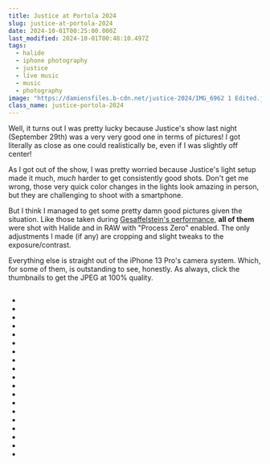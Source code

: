 ```yaml
---
title: Justice at Portola 2024
slug: justice-at-portola-2024
date: 2024-10-01T00:25:00.000Z
last_modified: 2024-10-01T00:48:10.497Z
tags:
  - halide
  - iphone photography
  - justice
  - live music
  - music
  - photography
image: "https://damiensfiles.b-cdn.net/justice-2024/IMG_6962 1 Edited.jpg"
class_name: justice-portola-2024
---
```


Well, it turns out I was pretty lucky because Justice's show last night (September 29th) was a very very good one in terms of pictures! I got literally as close as one could realistically be, even if I was slightly off center!

As I got out of the show, I was pretty worried because Justice's light setup made it much, _much_ harder to get consistently good shots. Don't get me wrong, those very quick color changes in the lights look amazing in person, but they are challenging to shoot with a smartphone.

But I think I managed to get some pretty damn good pictures given the situation. Like those taken during [Gesaffelstein's performance](https://damien.zone/shot-on-iphone-with-halide-gesaffelstein-at-portola-2024/), **all of them** were shot with Halide and in RAW with "Process Zero" enabled. The only adjustments I made (if any) are cropping and slight tweaks to the exposure/contrast.

Everything else is straight out of the iPhone 13 Pro's camera system. Which, for some of them, is outstanding to see, honestly. As always, click the thumbnails to get the JPEG at 100% quality.

<div class="big-image"><a href="https://damiensfiles.b-cdn.net/justice-2024/IMG_6962 1 Edited.jpg"><img loading="lazy" decoding="async" src="https://damiensfiles.b-cdn.net/justice-2024/thumbs/IMG_6962 1 Edited.jpg" alt=""></a></div>
<div class="gallery">
  <ul>
    <li><a href="https://damiensfiles.b-cdn.net/justice-2024/IMG_7071 2 Edited.jpg"><img loading="lazy" decoding="async" src="https://damiensfiles.b-cdn.net/justice-2024/thumbs/IMG_7071 2 Edited.jpg" alt=""></a></li>
    <li><a href="https://damiensfiles.b-cdn.net/justice-2024/IMG_7073 3 Edited.jpg"><img loading="lazy" decoding="async" src="https://damiensfiles.b-cdn.net/justice-2024/thumbs/IMG_7073 3 Edited.jpg" alt=""></a></li>
    <li><a href="https://damiensfiles.b-cdn.net/justice-2024/IMG_7081 4 Edited.jpg"><img loading="lazy" decoding="async" src="https://damiensfiles.b-cdn.net/justice-2024/thumbs/IMG_7081 4 Edited.jpg" alt=""></a></li>
    <li><a href="https://damiensfiles.b-cdn.net/justice-2024/IMG_7085 5 Edited.jpg"><img loading="lazy" decoding="async" src="https://damiensfiles.b-cdn.net/justice-2024/thumbs/IMG_7085 5 Edited.jpg" alt=""></a></li>
    <li><a href="https://damiensfiles.b-cdn.net/justice-2024/IMG_7089 6 Edited.jpg"><img loading="lazy" decoding="async" src="https://damiensfiles.b-cdn.net/justice-2024/thumbs/IMG_7089 6 Edited.jpg" alt=""></a></li>
    <li><a href="https://damiensfiles.b-cdn.net/justice-2024/IMG_7092 7 Edited.jpg"><img loading="lazy" decoding="async" src="https://damiensfiles.b-cdn.net/justice-2024/thumbs/IMG_7092 7 Edited.jpg" alt=""></a></li>
    <li><a href="https://damiensfiles.b-cdn.net/justice-2024/IMG_7103 8 Edited.jpg"><img loading="lazy" decoding="async" src="https://damiensfiles.b-cdn.net/justice-2024/thumbs/IMG_7103 8 Edited.jpg" alt=""></a></li>
    <li><a href="https://damiensfiles.b-cdn.net/justice-2024/IMG_7117 9 Edited.jpg"><img loading="lazy" decoding="async" src="https://damiensfiles.b-cdn.net/justice-2024/thumbs/IMG_7117 9 Edited.jpg" alt=""></a></li>
    <li><a href="https://damiensfiles.b-cdn.net/justice-2024/IMG_7125 10 Edited.jpg"><img loading="lazy" decoding="async" src="https://damiensfiles.b-cdn.net/justice-2024/thumbs/IMG_7125 10 Edited.jpg" alt=""></a></li>
    <li><a href="https://damiensfiles.b-cdn.net/justice-2024/IMG_7165 11 Edited.jpg"><img loading="lazy" decoding="async" src="https://damiensfiles.b-cdn.net/justice-2024/thumbs/IMG_7165 11 Edited.jpg" alt=""></a></li>
    <li><a href="https://damiensfiles.b-cdn.net/justice-2024/IMG_7317 12 Edited.jpg"><img loading="lazy" decoding="async" src="https://damiensfiles.b-cdn.net/justice-2024/thumbs/IMG_7317 12 Edited.jpg" alt=""></a></li>
    <li><a href="https://damiensfiles.b-cdn.net/justice-2024/IMG_7319 13 Edited.jpg"><img loading="lazy" decoding="async" src="https://damiensfiles.b-cdn.net/justice-2024/thumbs/IMG_7319 13 Edited.jpg" alt=""></a></li>
    <li><a href="https://damiensfiles.b-cdn.net/justice-2024/IMG_7453 14 Edited.jpg"><img loading="lazy" decoding="async" src="https://damiensfiles.b-cdn.net/justice-2024/thumbs/IMG_7453 14 Edited.jpg" alt=""></a></li>
    <li><a href="https://damiensfiles.b-cdn.net/justice-2024/IMG_7464 15 Edited.jpg"><img loading="lazy" decoding="async" src="https://damiensfiles.b-cdn.net/justice-2024/thumbs/IMG_7464 15 Edited.jpg" alt=""></a></li>
    <li><a href="https://damiensfiles.b-cdn.net/justice-2024/IMG_7467 16 Edited.jpg"><img loading="lazy" decoding="async" src="https://damiensfiles.b-cdn.net/justice-2024/thumbs/IMG_7467 16 Edited.jpg" alt=""></a></li>
    <li><a href="https://damiensfiles.b-cdn.net/justice-2024/IMG_7468 17 Edited.jpg"><img loading="lazy" decoding="async" src="https://damiensfiles.b-cdn.net/justice-2024/thumbs/IMG_7468 17 Edited.jpg" alt=""></a></li>
    <li><a href="https://damiensfiles.b-cdn.net/justice-2024/IMG_7494 18 Edited.jpg"><img loading="lazy" decoding="async" src="https://damiensfiles.b-cdn.net/justice-2024/thumbs/IMG_7494 18 Edited.jpg" alt=""></a></li>
    <li><a href="https://damiensfiles.b-cdn.net/justice-2024/IMG_7506 19 Edited.jpg"><img loading="lazy" decoding="async" src="https://damiensfiles.b-cdn.net/justice-2024/thumbs/IMG_7506 19 Edited.jpg" alt=""></a></li>
    <li><a href="https://damiensfiles.b-cdn.net/justice-2024/IMG_7539 20 Edited.jpg"><img loading="lazy" decoding="async" src="https://damiensfiles.b-cdn.net/justice-2024/thumbs/IMG_7539 20 Edited.jpg" alt=""></a></li>
  </ul>
</div>
